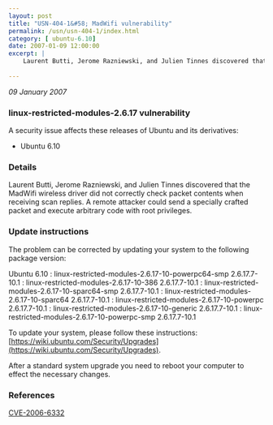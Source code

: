 ```yaml
---
layout: post
title: "USN-404-1&#58; MadWifi vulnerability"
permalink: /usn/usn-404-1/index.html
category: [ ubuntu-6.10]
date: 2007-01-09 12:00:00
excerpt: |
    Laurent Butti, Jerome Razniewski, and Julien Tinnes discovered that the  MadWifi wireless driver did not correctly check packet contents when  receiving scan replies.  A remote attacker could send a specially  crafted packet and execute arbitrary code with root privileges.
    
--- 
```

 
 

*09 January 2007*

### linux-restricted-modules-2.6.17 vulnerability

A security issue affects these releases of Ubuntu and its derivatives:

* Ubuntu 6.10

### Details

Laurent Butti, Jerome Razniewski, and Julien Tinnes discovered that the MadWifi wireless driver did not correctly check packet contents when receiving scan replies. A remote attacker could send a specially crafted packet and execute arbitrary code with root privileges.

### Update instructions

The problem can be corrected by updating your system to the following package version:

Ubuntu 6.10
 : linux-restricted-modules-2.6.17-10-powerpc64-smp <span>2.6.17.7-10.1</span>
 : linux-restricted-modules-2.6.17-10-386 <span>2.6.17.7-10.1</span>
 : linux-restricted-modules-2.6.17-10-sparc64-smp <span>2.6.17.7-10.1</span>
 : linux-restricted-modules-2.6.17-10-sparc64 <span>2.6.17.7-10.1</span>
 : linux-restricted-modules-2.6.17-10-powerpc <span>2.6.17.7-10.1</span>
 : linux-restricted-modules-2.6.17-10-generic <span>2.6.17.7-10.1</span>
 : linux-restricted-modules-2.6.17-10-powerpc-smp <span>2.6.17.7-10.1</span>

To update your system, please follow these instructions: [https://wiki.ubuntu.com/Security/Upgrades](https://wiki.ubuntu.com/Security/Upgrades).

After a standard system upgrade you need to reboot your computer to effect the necessary changes.

### References

 
 [CVE-2006-6332](http://people.ubuntu.com/~ubuntu-security/cve/CVE-2006-6332)
 

